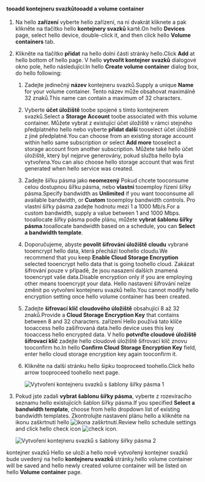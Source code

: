 <!--author=SharS last changed: 1/7/2016-->

#### <a name="tooadd-a-volume-container"></a><span data-ttu-id="c283a-101">tooadd kontejneru svazků</span><span class="sxs-lookup"><span data-stu-id="c283a-101">tooadd a volume container</span></span>
1. <span data-ttu-id="c283a-102">Na hello **zařízení** vyberte hello zařízení, na ni dvakrát kliknete a pak klikněte na tlačítko hello **kontejnery svazků** kartě.</span><span class="sxs-lookup"><span data-stu-id="c283a-102">On hello **Devices** page, select hello device, double-click it, and then click hello **Volume containers** tab.</span></span>
2. <span data-ttu-id="c283a-103">Klikněte na tlačítko **přidat** na hello dolní části stránky hello.</span><span class="sxs-lookup"><span data-stu-id="c283a-103">Click **Add** at hello bottom of hello page.</span></span> <span data-ttu-id="c283a-104">V hello **vytvořit kontejner svazků** dialogové okno pole, hello následující:</span><span class="sxs-lookup"><span data-stu-id="c283a-104">In hello **Create volume container** dialog box, do hello following:</span></span>
   
   1. <span data-ttu-id="c283a-105">Zadejte jedinečný **název** kontejneru svazků.</span><span class="sxs-lookup"><span data-stu-id="c283a-105">Supply a unique **Name** for your volume container.</span></span> <span data-ttu-id="c283a-106">Tento název může obsahovat maximálně 32 znaků.</span><span class="sxs-lookup"><span data-stu-id="c283a-106">This name can contain a maximum of 32 characters.</span></span>
   2. <span data-ttu-id="c283a-107">Vyberte **účet úložiště** toobe spojené s tímto kontejnerem svazků.</span><span class="sxs-lookup"><span data-stu-id="c283a-107">Select a **Storage Account** toobe associated with this volume container.</span></span> <span data-ttu-id="c283a-108">Můžete vybrat z existující účet úložiště v rámci stejného předplatného hello nebo vyberte **přidat další** tooselect účet úložiště z jiné předplatné.</span><span class="sxs-lookup"><span data-stu-id="c283a-108">You can choose from an existing storage account within hello same subscription or select **Add more** tooselect a storage account from another subscription.</span></span> <span data-ttu-id="c283a-109">Můžete také hello účet úložiště, který byl nejprve generovány, pokud služba hello byla vytvořena.</span><span class="sxs-lookup"><span data-stu-id="c283a-109">You can also choose hello storage account that was first generated when hello service was created.</span></span>
   3. <span data-ttu-id="c283a-110">Zadejte šířku pásma jako **neomezený** Pokud chcete tooconsume celou dostupnou šířku pásma, nebo **vlastní** tooemploy řízení šířky pásma.</span><span class="sxs-lookup"><span data-stu-id="c283a-110">Specify bandwidth as **Unlimited** if you want tooconsume all available bandwidth, or **Custom** tooemploy bandwidth controls.</span></span> <span data-ttu-id="c283a-111">Pro vlastní šířky pásma zadejte hodnotu mezi 1 a 1000 Mb/s.</span><span class="sxs-lookup"><span data-stu-id="c283a-111">For a custom bandwidth, supply a value between 1 and 1000 Mbps.</span></span> <span data-ttu-id="c283a-112">tooallocate šířky pásma podle plánu, můžete **vybrat šablonu šířky pásma**.</span><span class="sxs-lookup"><span data-stu-id="c283a-112">tooallocate bandwidth based on a schedule, you can **Select a bandwidth template**.</span></span>
   4. <span data-ttu-id="c283a-113">Doporučujeme, abyste **povolit šifrování úložiště cloudu** vybrané tooencrypt hello data, která přechází toohello cloudu.</span><span class="sxs-lookup"><span data-stu-id="c283a-113">We recommend that you keep **Enable Cloud Storage Encryption** selected tooencrypt hello data that is going toohello cloud.</span></span> <span data-ttu-id="c283a-114">Zakázat šifrování pouze v případě, že jsou nasazení dalších znamená tooencrypt vaše data.</span><span class="sxs-lookup"><span data-stu-id="c283a-114">Disable encryption only if you are employing other means tooencrypt your data.</span></span> <span data-ttu-id="c283a-115">Hello nastavení šifrování nelze změnit po vytvoření kontejneru svazků hello.</span><span class="sxs-lookup"><span data-stu-id="c283a-115">You cannot modify hello encryption setting once hello volume container has been created.</span></span>
   5. <span data-ttu-id="c283a-116">Zadejte **šifrovací klíč cloudového úložiště** obsahující 8 až 32 znaků.</span><span class="sxs-lookup"><span data-stu-id="c283a-116">Provide a **Cloud Storage Encryption Key** that contains between 8 and 32 characters.</span></span> <span data-ttu-id="c283a-117">zařízení Hello používá tato klíče tooaccess hello zašifrovaná data.</span><span class="sxs-lookup"><span data-stu-id="c283a-117">hello device uses this key tooaccess hello encrypted data.</span></span> <span data-ttu-id="c283a-118">V hello **potvrďte cloudové úložiště šifrovací klíč** zadejte hello cloudové úložiště šifrovací klíč znovu tooconfirm ho.</span><span class="sxs-lookup"><span data-stu-id="c283a-118">In hello **Confirm Cloud Storage Encryption Key** field, enter hello cloud storage encryption key again tooconfirm it.</span></span> 
   6. <span data-ttu-id="c283a-119">Klikněte na další stránku hello šipku tooproceed toohello.</span><span class="sxs-lookup"><span data-stu-id="c283a-119">Click hello arrow tooproceed toohello next page.</span></span>
      
      ![Vytvoření kontejneru svazků s šablony šířky pásma 1](./media/storsimple-add-volume-container/HCS_CreateVCBT1-include.png) 
3. <span data-ttu-id="c283a-121">Pokud jste zadali **vybrat šablonu šířky pásma**, vyberte z rozevíracího seznamu hello existujících šablon šířky pásma.</span><span class="sxs-lookup"><span data-stu-id="c283a-121">If you specified **Select a bandwidth template**, choose from hello dropdown list of existing bandwidth templates.</span></span> <span data-ttu-id="c283a-122">Zkontrolujte nastavení plánu hello a klikněte na ikonu zaškrtnutí hello ![ikona zaškrtnutí](./media/storsimple-configure-new-storage-account/HCS_CheckIcon-include.png).</span><span class="sxs-lookup"><span data-stu-id="c283a-122">Review hello schedule settings and click hello check icon ![check icon](./media/storsimple-configure-new-storage-account/HCS_CheckIcon-include.png).</span></span>
   
    ![Vytvoření kontejneru svazků s šablony šířky pásma 2](./media/storsimple-add-volume-container/HCS_CreateVCBT2-include.png) 

<span data-ttu-id="c283a-124">kontejner svazků Hello se uloží a hello nově vytvořený kontejner svazků bude uvedený na hello **kontejneru svazků** stránky.</span><span class="sxs-lookup"><span data-stu-id="c283a-124">hello volume container will be saved and hello newly created volume container will be listed on hello **Volume container** page.</span></span>

